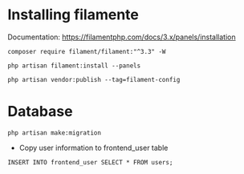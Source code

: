 # Installing filamente
Documentation: https://filamentphp.com/docs/3.x/panels/installation

```
composer require filament/filament:"^3.3" -W

php artisan filament:install --panels

php artisan vendor:publish --tag=filament-config
```

# Database 
```
php artisan make:migration
```

- Copy user information to frontend_user table
```
INSERT INTO frontend_user SELECT * FROM users;
```

